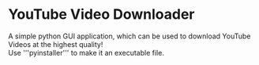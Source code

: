 # YouTube Video Downloader

A simple python GUI application, which can be used to download YouTube Videos at the highest quality!
<br>
Use '''pyinstaller''' to make it an executable file.